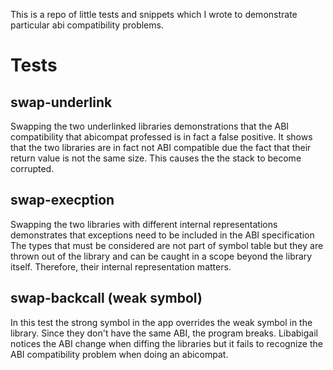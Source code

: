 This is a repo of little tests and snippets which I wrote to demonstrate
particular abi compatibility problems.

# Tests
## swap-underlink

Swapping the two underlinked libraries demonstrations that the ABI
compatibility that abicompat professed is in fact a false positive.
It shows that the two libraries are in fact not ABI compatible due the
fact that their return value is not the same size. This causes the the
stack to become corrupted.

## swap-execption

Swapping the two libraries with different internal representations
demonstrates that exceptions need to be included in the ABI specification
The types that must be considered are not part of symbol table but they
are thrown out of the library and can be caught in a scope beyond the
library itself. Therefore, their internal representation matters. 

## swap-backcall (weak symbol)

In this test the strong symbol in the app overrides the weak symbol in
the library. Since they don't have the same ABI, the program
breaks. Libabigail notices the ABI change when diffing the libraries
but it fails to recognize the ABI compatibility problem when doing an
abicompat.
